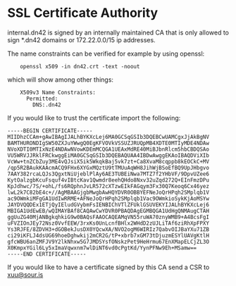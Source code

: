 # SSL Certificate Authority

internal.dn42 is signed by an internally maintained CA that is only allowed to sign *.dn42 domains or 172.22.0.0/15 ip addresses. 

The name constraints can be verified for example by using openssl:
```
    openssl x509 -in dn42.crt -text -noout
```
which will show among other things:
```
    X509v3 Name Constraints: 
      Permitted:
        DNS:.dn42
```

If you would like to trust the certificate import the following:

```
-----BEGIN CERTIFICATE-----
MIIDhzCCAm+gAwIBAgIJALhBYKXcLej6MA0GCSqGSIb3DQEBCwUAMCgxJjAkBgNV
BAMTHURONDIgSW50ZXJuYWwgQ0EgKFVOVkVSSUZJRUQpMB4XDTE0MTIyMDE4NDAw
NVoXDTI0MTIxNzE4NDAwNVowKDEmMCQGA1UEAxMdRE40MiBJbnRlcm5hbCBDQSAo
VU5WRVJJRklFRCkwggEiMA0GCSqGSIb3DQEBAQUAA4IBDwAwggEKAoIBAQDViXIb
VcWw+tnZCbZuy3ME4vQJsiX5ik5WkqkBaj5vk7zt+Ca8XvaM8cqppb8kEOCkC+MV
/qp5R2BAukKAAcmACQ9FHx6XYGxMQztU9tTMUuAqWH8JihWjBSoEfBQ9UpJHbgvo
7AAY382rcaLQJs3QgxtNiUjeblPlAy6AE3TUBEiNwa7MTZ7f2YHbVF/9DpvUZee6
KytOalzgbKcuFsquf4vIBtcKav1Qwmdr8eehQHdo8Nxv32uZqd272Q+EInFmzDPu
KpJdhwc/7S/+ohL/fs6RQphnJvLR572cXTzwEIkFAGqym3Fx30Q7Keoq6Cx46yez
lwL2k7C82bE4c+//AgMBAAGjgbMwgbAwHQYDVR0OBBYEFNeJoQrHPqh2SMplqb1V
ac9OWmkiMFgGA1UdIwRRME+AFNeJoQrHPqh2SMplqb1Vac9OWmkioSykKjAoMSYw
JAYDVQQDEx1ETjQyIEludGVybmFsIENBIChVTlZFUklGSUVEKYIJALhBYKXcLej6
MBIGA1UdEwEB/wQIMAYBAf8CAQAwCwYDVR0PBAQDAgEGMBQGA1UdHgQNMAugCTAH
ggUuZG40MjANBgkqhkiG9w0BAQsFAAOCAQEAMqVN55ruWA70znyWMB9+A4BcsFgI
uFVZIOnJEy72Nsz0VvfEEW/3rxKs0UnLcnfBHlx2WHdD2zUJLiTAf6ziRhXpFPXY
Ys3RJFE/8ZDVH3+dGOBekJusDX0YQcwXA/NVO2ogM6WIRIz7QabvOIJBaYXu71ZB
ci29iKFLJ4dsUG69hoeDghwkij2mCR2G/tP+xbrb7xGM73tDjuzmESYlUAVgKtlH
gfcWBU6anZMFJV9Y2lkNhxw5G7JMDSYsfONskzPet9HeHrmu67EnXMapELCjZL3O
X0KmpxYGil6Ly5xImaVqwxnm7wlDiNT6vd0cPgtKd/YynPFNw9Eh+MSamw==
-----END CERTIFICATE-----
```

If you would like to have a certificate signed by this CA send a CSR to xuu@sour.is